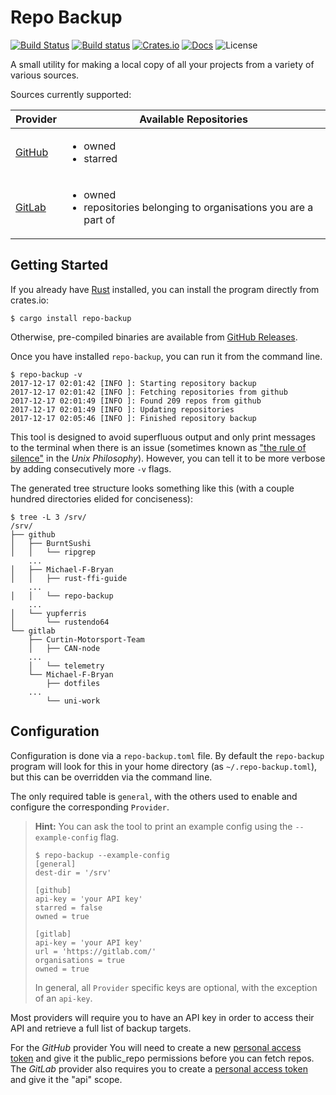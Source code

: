 # Repo Backup

[![Build Status](https://travis-ci.org/Michael-F-Bryan/repo-backup.svg?branch=master)](https://travis-ci.org/Michael-F-Bryan/repo-backup)
[![Build status](https://ci.appveyor.com/api/projects/status/9ik2qiov3l2buyqd?svg=true)](https://ci.appveyor.com/project/Michael-F-Bryan/repo-backup)
[![Crates.io](https://img.shields.io/crates/v/repo-backup.svg)](https://crates.io/crates/repo-backup)
[![Docs](https://docs.rs/repo-backup/badge.svg)](https://docs.rs/repo-backup)
![License](https://img.shields.io/github/license/Michael-F-Bryan/repo-backup.svg)


A small utility for making a local copy of all your projects from a variety
of various sources.

Sources currently supported:

<table>
    <thead>
        <tr>
            <th>Provider</th>
            <th>Available Repositories</th>
        </tr>
    </thead>
    <tbody>
        <tr>
            <td>
                <a href="https://github.com"/>GitHub</a>
            </td>
            <td>
                <ul>
                    <li>owned</li>
                    <li>starred</li>
                </ul>
            </td>
        </tr>
        <tr>
            <td>
                <a href="https://about.gitlab.com"/>GitLab</a>
            </td>
            <td>
                <ul>
                    <li>owned</li>
                    <li>repositories belonging to organisations you are a part of</li>
                </ul>
            </td>
        </tr>
    </tbody>
</table>


## Getting Started

If you already have [Rust] installed, you can install the program directly from
crates.io:

```
$ cargo install repo-backup
```

Otherwise, pre-compiled binaries are available from [GitHub Releases].

Once you have installed `repo-backup`, you can run it from the command line.

```
$ repo-backup -v
2017-12-17 02:01:42 [INFO ]: Starting repository backup
2017-12-17 02:01:42 [INFO ]: Fetching repositories from github
2017-12-17 02:01:49 [INFO ]: Found 209 repos from github
2017-12-17 02:01:49 [INFO ]: Updating repositories
2017-12-17 02:05:46 [INFO ]: Finished repository backup
```

This tool is designed to avoid superfluous output and only print messages to
the terminal when there is an issue (sometimes known as ["the rule of silence"]
in the *Unix Philosophy*). However, you can tell it to be more verbose by
adding consecutively more `-v` flags.

The generated tree structure looks something like this (with a couple hundred
directories elided for conciseness):

```
$ tree -L 3 /srv/
/srv/
├── github
│   ├── BurntSushi
│   │   └── ripgrep
    ...
│   ├── Michael-F-Bryan
│   │   ├── rust-ffi-guide
    ...
│   │   └── repo-backup
    ...
│   └── yupferris
│       └── rustendo64
└── gitlab
    ├── Curtin-Motorsport-Team
    │   ├── CAN-node
    ...
    │   └── telemetry
    └── Michael-F-Bryan
        ├── dotfiles
    ...
        └── uni-work
```


## Configuration

Configuration is done via a `repo-backup.toml` file. By default the
`repo-backup` program will look for this in your home directory (as
`~/.repo-backup.toml`), but this can be overridden via the command line.

The only required table is `general`, with the others used to enable and
configure the corresponding `Provider`.

> **Hint:** You can ask the tool to print an example config using the 
> `--example-config` flag.
> 
> ```
> $ repo-backup --example-config
> [general]
> dest-dir = '/srv'
> 
> [github]
> api-key = 'your API key'
> starred = false
> owned = true
> 
> [gitlab]
> api-key = 'your API key'
> url = 'https://gitlab.com/'
> organisations = true
> owned = true
> ```
>
> In general, all `Provider` specific keys are optional, with the exception of
> an `api-key`.

Most providers will require you to have an API key in order to access their API
and retrieve a full list of backup targets. 

For the *GitHub* provider You will need to create a new [personal access
token][gh] and give it the public_repo permissions before you can fetch repos.
The *GitLab* provider also requires you to create a [personal access token][gl]
and give it the "api" scope.


[GitHub Releases]: https://github.com/Michael-F-Bryan/repo-backup/releases
[Rust]: https://www.rust-lang.org/en-US/
["the rule of silence"]: http://www.linfo.org/rule_of_silence.html
[gh]: https://github.com/settings/tokens/new
[gl]: https://gitlab.com/profile/personal_access_tokens
